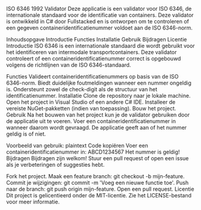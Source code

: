 ISO 6346 1992 Validator
Deze applicatie is een validator voor ISO 6346, de internationale standaard voor de identificatie van containers. Deze validator is ontwikkeld in C# door Fullstacked en is ontworpen om te controleren of een gegeven containeridentificatienummer voldoet aan de ISO 6346-norm.

Inhoudsopgave
Introductie
Functies
Installatie
Gebruik
Bijdragen
Licentie
Introductie
ISO 6346 is een internationale standaard die wordt gebruikt voor het identificeren van intermodale transportcontainers. Deze validator controleert of een containeridentificatienummer correct is opgebouwd volgens de richtlijnen van de ISO 6346-standaard.

Functies
Valideert containeridentificatienummers op basis van de ISO 6346-norm.
Biedt duidelijke foutmeldingen wanneer een nummer ongeldig is.
Ondersteunt zowel de check-digit als de structuur van het identificatienummer.
Installatie
Clone de repository naar je lokale machine.
Open het project in Visual Studio of een andere C# IDE.
Installeer de vereiste NuGet-pakketten (indien van toepassing).
Bouw het project.
Gebruik
Na het bouwen van het project kun je de validator gebruiken door de applicatie uit te voeren. Voer een containeridentificatienummer in wanneer daarom wordt gevraagd. De applicatie geeft aan of het nummer geldig is of niet.

Voorbeeld van gebruik:
plaintext
Code kopiëren
Voer een containeridentificatienummer in: ABCD1234567
Het nummer is geldig!
Bijdragen
Bijdragen zijn welkom! Stuur een pull request of open een issue als je verbeteringen of suggesties hebt.

Fork het project.
Maak een feature branch: git checkout -b mijn-feature.
Commit je wijzigingen: git commit -m 'Voeg een nieuwe functie toe'.
Push naar de branch: git push origin mijn-feature.
Open een pull request.
Licentie
Dit project is gelicentieerd onder de MIT-licentie. Zie het LICENSE-bestand voor meer informatie.
